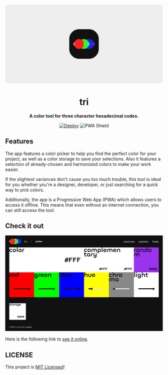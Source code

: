 ![tri](assets/image/banner.svg)
<h1 align="center">
    tri
</h1>

<p align="center">
    <strong>A color tool for three character hexadecimal codes.</strong>
</p>
<p align="center">
    <a href="https://github.com/FelixLuciano/tri/actions/workflows/deploy.yml"><img src="https://github.com/FelixLuciano/tri/actions/workflows/deploy.yml/badge.svg" alt="Deploy"></a>
    <img src="https://www.pwa-shields.com/1.0.0/series/classic/solid/purple.svg" alt="PWA Shield">
</p>


## Features

The app features a color picker to help you find the perfect color for your
project, as well as a color storage to save your selections. Also it features a
selection of already-chosen and harmonized colors to make your work easier.

If the slightest variances don't cause you too much trouble, this tool is ideal
for you whether you're a designer, developer, or just searching for a quick way
to pick colors.

Additionally, the app is a Progressive Web App (PWA) which allows users to
access it offline. This means that even without an internet connection, you can
still access the tool.


## Check it out

![App screenshot](assets/image/picker-screenshot.jpg)

Here is the following link to [see it online](https://color.lucianofelix.com.br/).


## LICENSE

This project is [MIT Licensed](LICENSE)!
